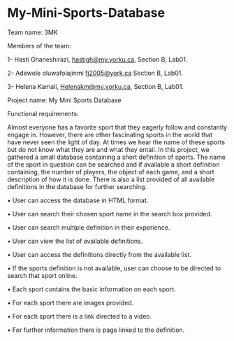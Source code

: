 # My-Mini-Sports-Database
Team name: 3MK

Members of the team:

1- Hasti Ghaneshirazi,    hastigh@my.yorku.ca, Section B, Lab01.

2- Adewole oluwafolajinmi fj2005@york.ca Section B, Lab01.

3- Helena Kamali, Helenakm@my.yorku.ca, Section B, Lab01.



Project name: My Mini Sports Database

Functional requirements:

Almost everyone has a favorite sport that they eagerly follow and constantly engage in. However, there are other fascinating sports in the world that have never seen the light of day. At times we hear the name of these sports but do not know what they are and what they entail. In this project, we gathered a small database containing a short definition of sports. The name of the sport in question can be searched and if available a short definition containing, the number of players, the object of each game, and a short description of how it is done. There is also a list provided of all available definitions in the database for further searching.

• User can access the database in HTML format.

• User can search their chosen sport name in the search box provided.

• User can search multiple definition in their experience. 

• User can view the list of available definitions.

• User can access the definitions directly from the available list.

• If the sports definition is not available, user can choose to be directed to search that sport online.

• Each sport contains the basic information on each sport.

• For each sport there are images provided.

• For each sport there is a link directed to a video.

• For further information there is page linked to the definition.
